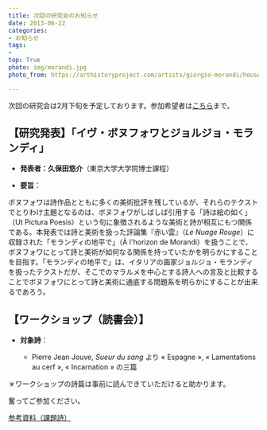 ```yaml
---
title: 次回の研究会のお知らせ
date: 2013-06-22
categories:
- お知らせ
tags: 
- 
top: True
photo: img/morandi.jpg
photo_from: https://arthistoryproject.com/artists/giorgio-morandi/houses-of-campiaro-in-grizzana

---
```


次回の研究会は2月下旬を予定しております。参加希望者は[こちら](/contact/)まで。

## 【研究発表】「イヴ・ボヌフォワとジョルジョ・モランディ」

- **発表者：久保田悠介**（東京大学大学院博士課程）

<!--more-->

- **要旨**：

ボヌフォワは詩作品とともに多くの美術批評を残しているが、それらのテクストでとりわけ主題となるのは、ボヌフォワがしばしば引用する「詩は絵の如く」（Ut Pictura Poesis）という句に象徴されるような美術と詩が相互にもつ関係である。本発表では詩と美術を扱った評論集『赤い雲』（*Le Nuage Rouge*）に収録された「モランディの地平で」（À l'horizon de Morandi）を扱うことで、ボヌフォワにとって詩と美術が如何なる関係を持っていたかを明らかにすることを目指す。「モランディの地平で」は、イタリアの画家ジョルジョ・モランディを扱ったテクストだが、そこでのマラルメを中心とする詩人への言及と比較することでボヌフォワにとって詩と美術に通底する問題系を明らかにすることが出来るであろう。

## 【ワークショップ（読書会）】


- **対象詩**：

	- Pierre Jean Jouve, *Sueur du sang* より « Espagne », « Lamentations au cerf », « Incarnation » の三篇

＊ワークショップの詩篇は事前に読んできていただけると助かります。

奮ってご参加ください。

[参考資料（課題詩）](https://groups.google.com/d/msg/poesiecontemporaine/llYLiyhS0mU/21X_3UYfBAAJ)
